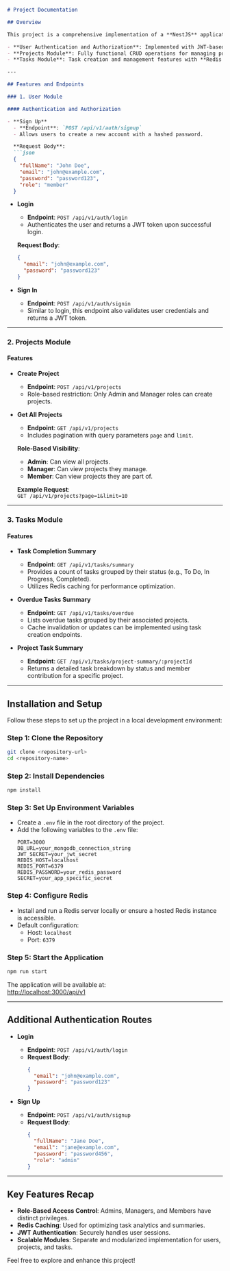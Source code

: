 ```markdown
# Project Documentation

## Overview

This project is a comprehensive implementation of a **NestJS** application featuring robust modules and functionalities, including:

- **User Authentication and Authorization**: Implemented with JWT-based authentication and role-based access control (Admin, Manager, Member).  
- **Projects Module**: Fully functional CRUD operations for managing projects, including support for pagination and role-based project visibility.  
- **Tasks Module**: Task creation and management features with **Redis caching** for task summaries and analytics.  

---

## Features and Endpoints

### 1. User Module

#### Authentication and Authorization

- **Sign Up**  
  - **Endpoint**: `POST /api/v1/auth/signup`  
  - Allows users to create a new account with a hashed password.  

  **Request Body**:
  ```json
  {
    "fullName": "John Doe",
    "email": "john@example.com",
    "password": "password123",
    "role": "member"
  }
  ```

- **Login**  
  - **Endpoint**: `POST /api/v1/auth/login`  
  - Authenticates the user and returns a JWT token upon successful login.  

  **Request Body**:
  ```json
  {
    "email": "john@example.com",
    "password": "password123"
  }
  ```

- **Sign In**  
  - **Endpoint**: `POST /api/v1/auth/signin`  
  - Similar to login, this endpoint also validates user credentials and returns a JWT token.  

---

### 2. Projects Module

#### Features

- **Create Project**  
  - **Endpoint**: `POST /api/v1/projects`  
  - Role-based restriction: Only Admin and Manager roles can create projects.

- **Get All Projects**  
  - **Endpoint**: `GET /api/v1/projects`  
  - Includes pagination with query parameters `page` and `limit`.  

  **Role-Based Visibility**:  
  - **Admin**: Can view all projects.  
  - **Manager**: Can view projects they manage.  
  - **Member**: Can view projects they are part of.  

  **Example Request**:  
  `GET /api/v1/projects?page=1&limit=10`

---

### 3. Tasks Module

#### Features

- **Task Completion Summary**  
  - **Endpoint**: `GET /api/v1/tasks/summary`  
  - Provides a count of tasks grouped by their status (e.g., To Do, In Progress, Completed).  
  - Utilizes Redis caching for performance optimization.

- **Overdue Tasks Summary**  
  - **Endpoint**: `GET /api/v1/tasks/overdue`  
  - Lists overdue tasks grouped by their associated projects.  
  - Cache invalidation or updates can be implemented using task creation endpoints.

- **Project Task Summary**  
  - **Endpoint**: `GET /api/v1/tasks/project-summary/:projectId`  
  - Returns a detailed task breakdown by status and member contribution for a specific project.

---

## Installation and Setup

Follow these steps to set up the project in a local development environment:

### Step 1: Clone the Repository
```bash
git clone <repository-url>
cd <repository-name>
```

### Step 2: Install Dependencies
```bash
npm install
```

### Step 3: Set Up Environment Variables

- Create a `.env` file in the root directory of the project.
- Add the following variables to the `.env` file:
  ```env
  PORT=3000
  DB_URL=your_mongodb_connection_string
  JWT_SECRET=your_jwt_secret
  REDIS_HOST=localhost
  REDIS_PORT=6379
  REDIS_PASSWORD=your_redis_password
  SECRET=your_app_specific_secret
  ```

### Step 4: Configure Redis

- Install and run a Redis server locally or ensure a hosted Redis instance is accessible.
- Default configuration:
  - Host: `localhost`
  - Port: `6379`

### Step 5: Start the Application
```bash
npm run start
```

The application will be available at:  
[http://localhost:3000/api/v1](http://localhost:3000/api/v1)

---

## Additional Authentication Routes

- **Login**  
  - **Endpoint**: `POST /api/v1/auth/login`  
  - **Request Body**:  
    ```json
    {
      "email": "john@example.com",
      "password": "password123"
    }
    ```

- **Sign Up**  
  - **Endpoint**: `POST /api/v1/auth/signup`  
  - **Request Body**:  
    ```json
    {
      "fullName": "Jane Doe",
      "email": "jane@example.com",
      "password": "password456",
      "role": "admin"
    }
    ```

---

## Key Features Recap

- **Role-Based Access Control**: Admins, Managers, and Members have distinct privileges.  
- **Redis Caching**: Used for optimizing task analytics and summaries.  
- **JWT Authentication**: Securely handles user sessions.  
- **Scalable Modules**: Separate and modularized implementation for users, projects, and tasks.  

Feel free to explore and enhance this project!
```# Task-Management-NestJs
